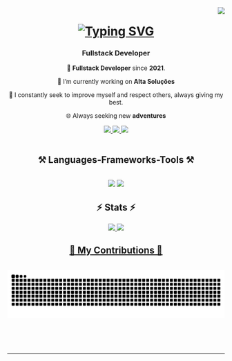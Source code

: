 <img align="right" src="https://visitor-badge.laobi.icu/badge?page_id=Mquiuqui.mquiuqui" />

<h1 align="center">
<a href="https://git.io/typing-svg"><img src="https://readme-typing-svg.demolab.com?font=Fira+Code&size=31&pause=1000&color=003AF7&background=FFFFFF00&random=false&width=550&lines=Ol%C3%A1!+Me+chamo+Marcos+Augusto;Hi!+My+name+is+Marcos+Augusto;Full+Stack+Developer!" alt="Typing SVG" /></a>
</h1>


<h3 align="center">Fullstack Developer</h3>
<div align="center">
 
 🌱 **Fullstack Developer** since **2021**.
 
 🔭 I’m currently working on **Alta Soluções**

 💬 I constantly seek to improve myself and respect others, always giving my best.
 
 🌐 Always seeking new **adventures**
    
 </div>
 <div align="center"> 
  <a href="mailto:marcosaquiuqui@gmail.com">
    <img src="https://img.shields.io/badge/Gmail-333333?style=for-the-badge&logo=gmail&logoColor=red" />
  </a>
  <a href="https://www.linkedin.com/in/marcos-augusto-quiuqui-179863201" target="_blank">
    <img src="https://img.shields.io/badge/LinkedIn-0077B5?style=for-the-badge&logo=linkedin&logoColor=white" target="_blank" />
  </a>
  <a href="https://mquiuqui.com" >
     <img src="https://img.shields.io/badge/Portfolio-FF5722?style=for-the-badge&logo=todoist&logoColor=white" target="_blank" /> <!-- sqlite, safari, google-chrome are other good icon options -->
  </a>
</div>
<br/>

<h2 align="center">⚒️ Languages-Frameworks-Tools ⚒️</h2>
<br/>
<div align="center">
    <img src="https://skillicons.dev/icons?i=react,bootstrap,html,css,vscode,github,figma,tailwind,git" />
    <img src="https://skillicons.dev/icons?i=nodejs,python,javascript,typescript,unity,redis,cs,java,nestjs,mysql,rabbitmq" /><br>
</div>

<div>
    <h2 align="center">⚡ Stats ⚡</h2>
    <div align="center">
          <a href="https://github.com/Mquiuqui">
          <img height="200em" src="https://github-readme-stats-mquiuqui-pi.vercel.app/api?username=mquiuqui&count_private=true&show_icons=true&theme=react&include_all_commits=true&count_private=true"/>
          <img height="200em" src="https://github-readme-stats-mquiuqui-pi.vercel.app/api/top-langs/?username=mquiuqui&hide=HTML,CSS,PHP&count_private=true&layout=compact&langs_count=7&theme=react"/>
  

</div>
<div align="center">
  <h2>🐍 My Contributions 🐍</h2>
  <br>
  <img alt="snake eating my contributions" src="https://raw.githubusercontent.com/Mquiuqui/mquiuqui/output/github-contribution-grid-snake.svg" />
  
  <br/><br/><br/>
</div>

<hr/>
